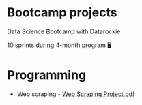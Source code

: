 # Bootcamp projects
Data Science Bootcamp with Datarockie

10 sprints during 4-month program 🖥️

# Programming
 - Web scraping - [Web Scraping Project.pdf](https://github.com/KanWatchara/bootcamp_projects/files/10840592/Web.Scraping.Project.pdf)
